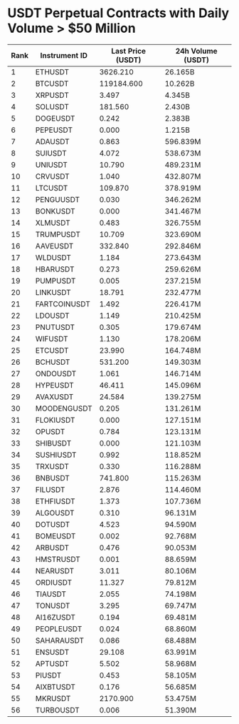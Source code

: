 # USDT Perpetual Contracts with Daily Volume > $50 Million

| Rank | Instrument ID | Last Price (USDT) | 24h Volume (USDT) |
|------|---------------|-------------------|-------------------|
| 1 | ETHUSDT | 3626.210 | 26.165B |
| 2 | BTCUSDT | 119184.600 | 10.262B |
| 3 | XRPUSDT | 3.497 | 4.345B |
| 4 | SOLUSDT | 181.560 | 2.430B |
| 5 | DOGEUSDT | 0.242 | 2.383B |
| 6 | PEPEUSDT | 0.000 | 1.215B |
| 7 | ADAUSDT | 0.863 | 596.839M |
| 8 | SUIUSDT | 4.072 | 538.673M |
| 9 | UNIUSDT | 10.790 | 489.231M |
| 10 | CRVUSDT | 1.040 | 432.807M |
| 11 | LTCUSDT | 109.870 | 378.919M |
| 12 | PENGUUSDT | 0.030 | 346.262M |
| 13 | BONKUSDT | 0.000 | 341.467M |
| 14 | XLMUSDT | 0.483 | 326.755M |
| 15 | TRUMPUSDT | 10.709 | 323.690M |
| 16 | AAVEUSDT | 332.840 | 292.846M |
| 17 | WLDUSDT | 1.184 | 273.643M |
| 18 | HBARUSDT | 0.273 | 259.626M |
| 19 | PUMPUSDT | 0.005 | 237.215M |
| 20 | LINKUSDT | 18.791 | 232.477M |
| 21 | FARTCOINUSDT | 1.492 | 226.417M |
| 22 | LDOUSDT | 1.149 | 210.425M |
| 23 | PNUTUSDT | 0.305 | 179.674M |
| 24 | WIFUSDT | 1.130 | 178.206M |
| 25 | ETCUSDT | 23.990 | 164.748M |
| 26 | BCHUSDT | 531.200 | 149.303M |
| 27 | ONDOUSDT | 1.061 | 146.714M |
| 28 | HYPEUSDT | 46.411 | 145.096M |
| 29 | AVAXUSDT | 24.584 | 139.275M |
| 30 | MOODENGUSDT | 0.205 | 131.261M |
| 31 | FLOKIUSDT | 0.000 | 127.151M |
| 32 | OPUSDT | 0.784 | 123.131M |
| 33 | SHIBUSDT | 0.000 | 121.103M |
| 34 | SUSHIUSDT | 0.992 | 118.852M |
| 35 | TRXUSDT | 0.330 | 116.288M |
| 36 | BNBUSDT | 741.800 | 115.263M |
| 37 | FILUSDT | 2.876 | 114.460M |
| 38 | ETHFIUSDT | 1.373 | 107.736M |
| 39 | ALGOUSDT | 0.310 | 96.131M |
| 40 | DOTUSDT | 4.523 | 94.590M |
| 41 | BOMEUSDT | 0.002 | 92.768M |
| 42 | ARBUSDT | 0.476 | 90.053M |
| 43 | HMSTRUSDT | 0.001 | 88.659M |
| 44 | NEARUSDT | 3.011 | 80.106M |
| 45 | ORDIUSDT | 11.327 | 79.812M |
| 46 | TIAUSDT | 2.055 | 74.198M |
| 47 | TONUSDT | 3.295 | 69.747M |
| 48 | AI16ZUSDT | 0.194 | 69.481M |
| 49 | PEOPLEUSDT | 0.024 | 68.860M |
| 50 | SAHARAUSDT | 0.086 | 68.488M |
| 51 | ENSUSDT | 29.108 | 63.991M |
| 52 | APTUSDT | 5.502 | 58.968M |
| 53 | PIUSDT | 0.453 | 58.105M |
| 54 | AIXBTUSDT | 0.176 | 56.685M |
| 55 | MKRUSDT | 2170.900 | 53.475M |
| 56 | TURBOUSDT | 0.006 | 51.390M |

